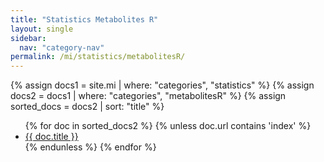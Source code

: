 ```yaml
---
title: "Statistics Metabolites R"
layout: single
sidebar:
  nav: "category-nav"
permalink: /mi/statistics/metabolitesR/
---
```


{% assign docs1 = site.mi | where: "categories", "statistics" %}
{% assign docs2 = docs1 | where: "categories", "metabolitesR" %}
{% assign sorted_docs = docs2 | sort: "title" %}

<ul>
  {% for doc in sorted_docs2 %}
    {% unless doc.url contains 'index' %}
      <li><a href="{{ doc.url }}">{{ doc.title }}</a></li>
    {% endunless %}
  {% endfor %}
</ul>
